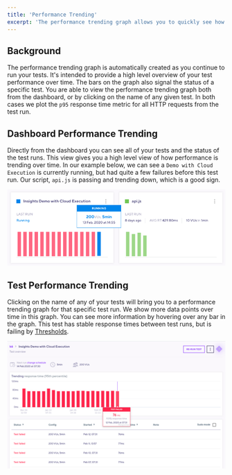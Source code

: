 ```yaml
---
title: 'Performance Trending'
excerpt: 'The performance trending graph allows you to quickly see how performance changes over between test runs'
---
```


## Background

The performance trending graph is automatically created as you continue to run your tests. It's intended to provide a high level overview of your test performance over time. The bars on the graph also signal the status of a specific test. You are able to view the performance trending graph both from the dashboard, or by clicking on the name of any given test. In both cases we plot the `p95` response time metric for all HTTP requests from the test run.

## Dashboard Performance Trending

Directly from the dashboard you can see all of your tests and the status of the test runs. This view gives you a high level view of how performance is trending over time. In our example below, we can see a `Demo with Cloud Execution` is currently running, but had quite a few failures before this test run. Our script, `api.js` is passing and trending down, which is a good sign.

![Dashboard Performance Trending](./images/09-Performance-Trending/dashboard-perf-trending.png)

## Test Performance Trending

Clicking on the name of any of your tests will bring you to a performance trending graph for that specific test run. We show more data points over time in this graph. You can see more information by hovering over any bar in the graph. This test has stable response times between test runs, but is failing by [Thresholds](/using-k6/thresholds).

![Performance Trending](./images/09-Performance-Trending/performance-trending.png)
